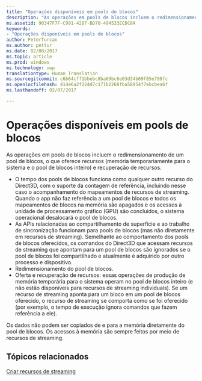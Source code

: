 ```yaml
---
title: "Operações disponíveis em pools de blocos"
description: "As operações em pools de blocos incluem o redimensionamento de um pool de blocos, o que oferece recursos (memória temporariamente para o sistema e o pool de blocos inteiro) e recuperação de recursos."
ms.assetid: 90347F7F-C991-4287-BD70-494533ECDC8A
keywords:
- "Operações disponíveis em pools de blocos"
author: PeterTurcan
ms.author: pettur
ms.date: 02/08/2017
ms.topic: article
ms.prod: windows
ms.technology: uwp
translationtype: Human Translation
ms.sourcegitcommit: c6b64cff1bbebc8ba69bc6e03d34b69f85e798fc
ms.openlocfilehash: 414e6a2f224d7c171b2268fba58954f7ebcbea6f
ms.lasthandoff: 02/07/2017

---
```


# <a name="operations-available-on-tile-pools"></a>Operações disponíveis em pools de blocos


As operações em pools de blocos incluem o redimensionamento de um pool de blocos, o que oferece recursos (memória temporariamente para o sistema e o pool de blocos inteiro) e recuperação de recursos.

-   O tempo dos pools de blocos funciona como qualquer outro recurso do Direct3D, com o suporte da contagem de referência, incluindo nesse caso o acompanhamento do mapeamentos de recursos de streaming. Quando o app não faz referência a um pool de blocos e todos os mapeamentos de blocos na memória são apagados e os acessos à unidade de processamento gráfico (GPU) são concluídos, o sistema operacional desalocará o pool de blocos.
-   As APIs relacionadas ao compartilhamento de superfície e ao trabalho de sincronização funcionam para pools de blocos (mas não diretamente em recursos de streaming). Semelhante ao comportamento dos pools de blocos oferecidos, os comandos do Direct3D que acessam recursos de streaming que apontam para um pool de blocos são ignorados se o pool de blocos foi compartilhado e atualmente é adquirido por outro processo e dispositivo.
-   Redimensionamento do pool de blocos.
-   Oferta e recuperação de recursos: essas operações de produção de memória temporária para o sistema operam no pool de blocos inteiro (e não estão disponíveis para recursos de streaming individuais). Se um recurso de streaming aponta para um bloco em um pool de blocos oferecido, o recurso de streaming se comporta como se foi oferecido (por exemplo, o tempo de execução ignora comandos que fazem referência a ele).

Os dados não podem ser copiados de e para a memória diretamente do pool de blocos. Os acessos à memória são sempre feitos por meio de recursos de streaming.

## <a name="span-idrelated-topicsspanrelated-topics"></a><span id="related-topics"></span>Tópicos relacionados


[Criar recursos de streaming](creating-streaming-resources.md)

 

 





